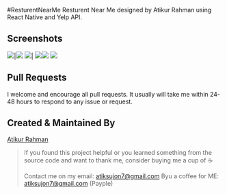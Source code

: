 #ResturentNearMe 
Resturent Near Me designed by Atikur Rahman using React Native and Yelp API.

## Screenshots
 
 ![](https://github.com/Atiksujon360/ResturentNearMe/blob/master/assets/Screenshots/Home.png?raw=true)|![](https://github.com/Atiksujon360/ResturentNearMe/blob/master/assets/Screenshots/ResturentList.png?raw=true)
![](https://github.com/Atiksujon360/ResturentNearMe/blob/master/assets/Screenshots/ResturentDetails.png?raw=true)| ![](https://github.com/Atiksujon360/ResturentNearMe/blob/master/assets/Screenshots/success%20add%20to%20cart.png?raw=true)![](https://github.com/Atiksujon360/ResturentNearMe/blob/master/assets/Screenshots/view%20cart.png?raw=true)
![](https://github.com/Atiksujon360/ResturentNearMe/blob/master/assets/Screenshots/success%20add%20to%20cart.png?raw=true)

## Pull Requests

I welcome and encourage all pull requests. It usually will take me within 24-48 hours to respond to any issue or request.


## Created & Maintained By

[Atikur Rahman](https://github.com/Atiksujon360)

> If you found this project helpful or you learned something from the source code and want to thank me, consider buying me a cup of :coffee:
>
> Contact me on my email: atiksujon7@gmail.com
> Byu a coffee for ME: atiksujon7@gmail.com  (Payple)
